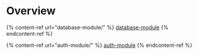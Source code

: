 # Overview

{% content-ref url="database-module/" %}
[database-module](database-module/)
{% endcontent-ref %}

{% content-ref url="auth-module/" %}
[auth-module](auth-module/)
{% endcontent-ref %}
